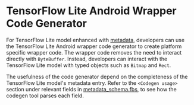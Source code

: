 # TensorFlow Lite Android Wrapper Code Generator

For TensorFlow Lite model enhanced with [metadata](https://www.tensorflow.org/lite/convert/metadata.md),
developers can use the TensorFlow Lite Android wrapper code generator to create
platform specific wrapper code. The wrapper code removes the need to interact
directly with `ByteBuffer`. Instead, developers can interact with the TensorFlow
Lite model with typed objects such as `Bitmap` and `Rect`.

The usefulness of the code generator depend on the completeness of the
TensorFlow Lite model's metadata entry. Refer to the `<Codegen usage>` section
under relevant fields in
[metadata_schema.fbs](https://github.com/tensorflow/tflite-support/blob/master/tensorflow_lite_support/metadata/metadata_schema.fbs),
to see how the codegen tool parses each field.

